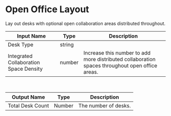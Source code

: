 

# Open Office Layout

Lay out desks with optional open collaboration areas distributed throughout.

|Input Name|Type|Description|
|---|---|---|
|Desk Type|string||
|Integrated Collaboration Space Density|number|Increase this number to add more distributed collaboration spaces throughout open office areas.|


<br>

|Output Name|Type|Description|
|---|---|---|
|Total Desk Count|Number|The number of desks.|

